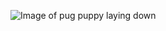 ![Image of pug puppy laying down](https://i.guim.co.uk/img/media/fe1e34da640c5c56ed16f76ce6f994fa9343d09d/0_174_3408_2046/master/3408.jpg?width=620&quality=45&auto=format&fit=max&dpr=2&s=064680b85e72644d9cc2e69e2763c541)
